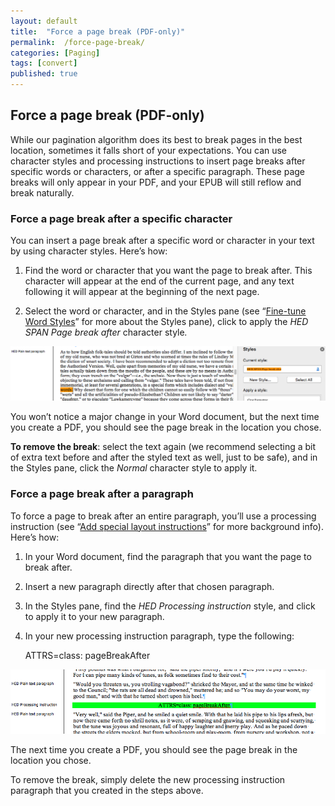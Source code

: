 ```yaml
---
layout: default
title:  "Force a page break (PDF-only)"
permalink:  /force-page-break/
categories: [Paging]
tags: [convert]
published: true
---
```


<section data-type="chapter" class="hsecchapter" data-hederis-type="hsecchapter" id="force-page-break" data-pi-attrs="id: force-page-break; data-tags: convert;" role="doc-chapter" data-tags="convert" data-author-name=" " data-book-title=" " title="Force a page break (PDF-only)"><h1 data-hederis-type="hblkchaptitle" class="hblkchaptitle" id="pbUUQ9fFr">Force a page break (PDF-only)</h1><p class="hblkp" data-hederis-type="hblkp" id="pGLBZzMVB">While our pagination algorithm does its best to break pages in the best location, sometimes it falls short of your expectations. You can use character styles and processing instructions to insert page breaks after specific words or characters, or after a specific paragraph. These page breaks will only appear in your PDF, and your EPUB will still reflow and break naturally.</p><section class="hwprsubsection" data-hederis-type="hwprsubsection" id="pGBtcC31R" data-type="subsection" title="Subsection 1"><h1 data-hederis-type="hblkchaptitle" class="hblkchaptitle" id="pBSWgzZjV">Force a page break after a specific character</h1><p class="hblkp" data-hederis-type="hblkp" id="pOqclm3FQ">You can insert a page break after a specific word or character in your text by using character styles. Here&#8217;s how:</p><ol class="hwprnumlist" data-hederis-type="hwprnumlist" id="peITwgZ0H"><li class="hblkoli" data-hederis-type="hblkoli" id="lieVpjlt7D"><p class="hblkoli" data-hederis-type="hblklip" id="pZnW2RLiH">Find the word or character that you want the page to break after. This character will appear at the end of the current page, and any text following it will appear at the beginning of the next page.</p></li><li class="hblkoli" data-hederis-type="hblkoli" id="liXjJ0ZrFk"><p class="hblkoli" data-hederis-type="hblklip" id="pOQglCxhe">Select the word or character, and in the Styles pane (see &#8220;<a href="{% post_url 2020-08-11-13-WorkingwithMicrosoftWord %}" data-hederis-type="hspana" id="pVNr93GLJ"><span class="Hyperlink" data-hederis-type="hspnspan" id="pPRXmyeBc">Fine-tune Word Styles</span></a>&#8221; for more about the Styles pane), click to apply the <em class="hspanem" data-hederis-type="hspanem" id="p2KytmFMk">HED SPAN Page break after </em>character style<em class="hspanem" data-hederis-type="hspanem" id="pE3WeU2FK">.</em></p></li></ol><img data-hederis-type="hblkimg" class="hblkimg" id="pvDgEcgP0" src="/images/forcecharbr.png" data-img-src="forcecharbr.png"/><p class="hblkp" data-hederis-type="hblkp" id="p8OKoszKd">You won&#8217;t notice a major change in your Word document, but the next time you create a PDF, you should see the page break in the location you chose.</p><p class="hblkp" data-hederis-type="hblkp" id="pjyjd0CP6"><strong class="hspanstrong" data-hederis-type="hspanstrong" id="pPlAgzBEg">To remove the break</strong>: select the text again (we recommend selecting a bit of extra text before and after the styled text as well, just to be safe), and in the Styles pane, click the <em class="hspanem" data-hederis-type="hspanem" id="pxUBdU4Fp">Normal</em> character style to apply it.</p></section><section class="hwprsubsection" data-hederis-type="hwprsubsection" id="pFs2WCWc3" data-type="subsection" title="Subsection 2"><h1 data-hederis-type="hblkchaptitle" class="hblkchaptitle" id="p4EvRU44v">Force a page break after a paragraph</h1><p class="hblkp" data-hederis-type="hblkp" id="pnaN8cVSf">To force a page to break after an entire paragraph, you&#8217;ll use a processing instruction (see &#8220;<a href="{% post_url 2020-08-11-37-Addspeciallayoutinstructions %}" data-hederis-type="hspana" id="pgUUjZCat"><span class="Hyperlink" data-hederis-type="hspnspan" id="p5KxeYm12">Add special layout instructions</span></a>&#8221; for more background info). Here&#8217;s how:</p><ol class="hwprnumlist" data-hederis-type="hwprnumlist" id="piASiz1fn"><li class="hblkoli" data-hederis-type="hblkoli" id="lihFBIIg74"><p class="hblkoli" data-hederis-type="hblklip" id="p1QNz4W85">In your Word document, find the paragraph that you want the page to break after.</p></li><li class="hblkoli" data-hederis-type="hblkoli" id="li6oa20xSj"><p class="hblkoli" data-hederis-type="hblklip" id="plrGT0vuS">Insert a new paragraph directly after that chosen paragraph.</p></li><li class="hblkoli" data-hederis-type="hblkoli" id="liGx8tlbJt"><p class="hblkoli" data-hederis-type="hblklip" id="pbN1xXeCv">In the Styles pane, find the <em class="hspanem" data-hederis-type="hspanem" id="p7PnKJfTy">HED Processing instruction</em> style, and click to apply it to your new paragraph.</p></li><li class="hblkoli" data-hederis-type="hblkoli" id="liGReAJh6C"><p class="hblkoli" data-hederis-type="hblklip" id="p5PHMlqp8">In your new processing instruction paragraph, type the following:</p><div class="hwprliteral" data-hederis-type="hwprliteral" id="px2f3reZH" data-type="programlisting" role="doc-example"><p class="hblkp" data-hederis-type="hblkp" id="puRIJ0UK6">ATTRS=class: pageBreakAfter</p></div></li></ol><img data-hederis-type="hblkimg" class="hblkimg" id="puqEXZeP7" src="/images/forcebr.png" data-img-src="forcebr.png"/><p class="hblkp" data-hederis-type="hblkp" id="pyoOVqibY">The next time you create a PDF, you should see the page break in the location you chose.</p><p class="hblkp" data-hederis-type="hblkp" id="plii0JJSP">To remove the break, simply delete the new processing instruction paragraph that you created in the steps above.</p></section></section>